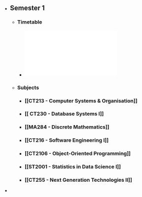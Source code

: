 - ## Semester 1
	- ### Timetable
		- ![2BCT-1.pdf](../assets/2BCT-1_1662890969894_0.pdf)
	- ### Subjects
		- ### [[CT213 - Computer Systems & Organisation]]
		- ### [[ CT230 - Database Systems I]]
		- ### [[MA284 - Discrete Mathematics]]
		- ### [[CT216 - Software Engineering I]]
		- ### [[CT2106 - Object-Oriented Programming]]
		- ### [[ST2001 - Statistics in Data Science I]]
		- ### [[CT255 - Next Generation Technologies II]]
-